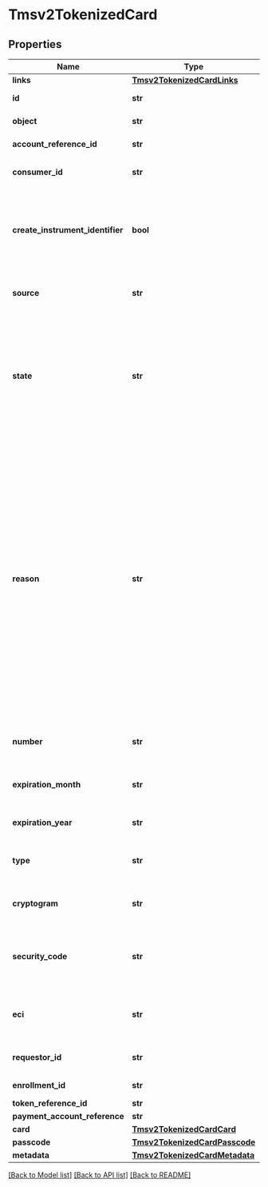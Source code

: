 # Tmsv2TokenizedCard

## Properties
Name | Type | Description | Notes
------------ | ------------- | ------------- | -------------
**links** | [**Tmsv2TokenizedCardLinks**](Tmsv2TokenizedCardLinks.md) |  | [optional] 
**id** | **str** | The Id of the Tokenized Card.  | [optional] 
**object** | **str** | The type. Possible Values: - tokenizedCard  | [optional] 
**account_reference_id** | **str** | An identifier provided by the issuer for the account.  | [optional] 
**consumer_id** | **str** | Identifier of the consumer within the wallet. Maximum 24 characters for VTS. | [optional] 
**create_instrument_identifier** | **bool** | Specifies whether the InstrumentId should be created (true) or not (false). Possible Values: - &#x60;true&#x60;: The InstrumentId should be created. - &#x60;false&#x60;: The InstrumentId should be created.  | [optional] 
**source** | **str** | Source of the payment instrument. Possible Values: - ONFILE - TOKEN - ISSUER  | [optional] 
**state** | **str** | State of the network token or network token provision. Possible Values:   ACTIVE : Network token is active.   SUSPENDED : Network token is suspended. This state can change back to ACTIVE.   DELETED : This is a final state for a network token instance.   UNPROVISIONED : A previous network token.  | [optional] 
**reason** | **str** | Issuers state for the network token Possible Values: - INVALID_REQUEST : The network token provision request contained invalid data. - CARD_VERIFICATION_FAILED : The network token provision request contained data that could not be verified. - CARD_NOT_ELIGIBLE : Card can currently not be used with issuer for tokenization. - CARD_NOT_ALLOWED : Card can currently not be used with card association for tokenization. - DECLINED : Card can currently not be used with issuer for tokenization. - SERVICE_UNAVAILABLE : The network token service was unavailable or timed out. - SYSTEM_ERROR : An unexpected error occurred with network token service, check configuration.  | [optional] 
**number** | **str** | The token requestor&#39;s network token for the provided PAN and consumer Id, if available.  | [optional] 
**expiration_month** | **str** | Two-digit month in which the network token expires. Format: &#x60;MM&#x60;. Possible Values: &#x60;01&#x60; through &#x60;12&#x60;.  | [optional] 
**expiration_year** | **str** | Four-digit year in which the network token expires. Format: &#x60;YYYY&#x60;.  | [optional] 
**type** | **str** | The type of card (Card Network). Possible Values: - visa - mastercard - americanexpress  | [optional] 
**cryptogram** | **str** | Value generated by the card association to be used alongside the network token for processing a payment.  | [optional] 
**security_code** | **str** | 4-digit number generated by the card association to be used alogside the network token for processing a payment. Only supported for Amex and SCOF.  | [optional] 
**eci** | **str** | Raw Electronic Commerce Indicator provided by the card association with the result of the cardholder authentication.  | [optional] 
**requestor_id** | **str** | 11-digit identifier that uniquely identifies the Token Requestor.  | [optional] 
**enrollment_id** | **str** | Unique id to identify this PAN/ enrollment.  | [optional] 
**token_reference_id** | **str** | Unique ID for netwrok token.  | [optional] 
**payment_account_reference** | **str** | Payment account reference.  | [optional] 
**card** | [**Tmsv2TokenizedCardCard**](Tmsv2TokenizedCardCard.md) |  | [optional] 
**passcode** | [**Tmsv2TokenizedCardPasscode**](Tmsv2TokenizedCardPasscode.md) |  | [optional] 
**metadata** | [**Tmsv2TokenizedCardMetadata**](Tmsv2TokenizedCardMetadata.md) |  | [optional] 

[[Back to Model list]](../README.md#documentation-for-models) [[Back to API list]](../README.md#documentation-for-api-endpoints) [[Back to README]](../README.md)



